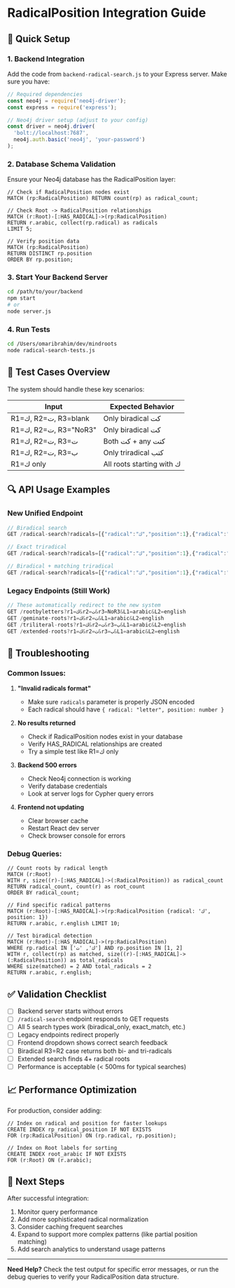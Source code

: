 # RadicalPosition Integration Guide

## 🚀 Quick Setup

### 1. Backend Integration

Add the code from `backend-radical-search.js` to your Express server. Make sure you have:

```javascript
// Required dependencies
const neo4j = require('neo4j-driver');
const express = require('express');

// Neo4j driver setup (adjust to your config)
const driver = neo4j.driver(
  'bolt://localhost:7687',
  neo4j.auth.basic('neo4j', 'your-password')
);
```

### 2. Database Schema Validation

Ensure your Neo4j database has the RadicalPosition layer:

```cypher
// Check if RadicalPosition nodes exist
MATCH (rp:RadicalPosition) RETURN count(rp) as radical_count;

// Check Root -> RadicalPosition relationships
MATCH (r:Root)-[:HAS_RADICAL]->(rp:RadicalPosition) 
RETURN r.arabic, collect(rp.radical) as radicals 
LIMIT 5;

// Verify position data
MATCH (rp:RadicalPosition) 
RETURN DISTINCT rp.position 
ORDER BY rp.position;
```

### 3. Start Your Backend Server

```bash
cd /path/to/your/backend
npm start
# or
node server.js
```

### 4. Run Tests

```bash
cd /Users/omaribrahim/dev/mindroots
node radical-search-tests.js
```

## 🧪 Test Cases Overview

The system should handle these key scenarios:

| Input | Expected Behavior |
|-------|------------------|
| R1=ك, R2=ت, R3=blank | Only biradical كت |
| R1=ك, R2=ت, R3="NoR3" | Only biradical كت |
| R1=ك, R2=ت, R3=ت | Both كت + any كتت |
| R1=ك, R2=ت, R3=ب | Only triradical كتب |
| R1=ك only | All roots starting with ك |

## 🔍 API Usage Examples

### New Unified Endpoint
```javascript
// Biradical search
GET /radical-search?radicals=[{"radical":"ك","position":1},{"radical":"ت","position":2}]&searchType=biradical_only&L1=arabic&L2=english

// Exact triradical
GET /radical-search?radicals=[{"radical":"ك","position":1},{"radical":"ت","position":2},{"radical":"ب","position":3}]&searchType=exact_match&L1=arabic&L2=english

// Biradical + matching triradical
GET /radical-search?radicals=[{"radical":"ك","position":1},{"radical":"ت","position":2},{"radical":"ت","position":3}]&searchType=biradical_and_matching_triradical&L1=arabic&L2=english
```

### Legacy Endpoints (Still Work)
```javascript
// These automatically redirect to the new system
GET /rootbyletters?r1=ك&r2=ت&r3=NoR3&L1=arabic&L2=english
GET /geminate-roots?r1=ك&r2=ت&L1=arabic&L2=english
GET /triliteral-roots?r1=ك&r2=ت&r3=ب&L1=arabic&L2=english
GET /extended-roots?r1=ك&r2=ت&r3=ب&L1=arabic&L2=english
```

## 🐛 Troubleshooting

### Common Issues:

1. **"Invalid radicals format"**
   - Make sure `radicals` parameter is properly JSON encoded
   - Each radical should have `{ radical: "letter", position: number }`

2. **No results returned**
   - Check if RadicalPosition nodes exist in your database
   - Verify HAS_RADICAL relationships are created
   - Try a simple test like R1=ك only

3. **Backend 500 errors**
   - Check Neo4j connection is working
   - Verify database credentials
   - Look at server logs for Cypher query errors

4. **Frontend not updating**
   - Clear browser cache
   - Restart React dev server
   - Check browser console for errors

### Debug Queries:

```cypher
// Count roots by radical length
MATCH (r:Root) 
WITH r, size((r)-[:HAS_RADICAL]->(:RadicalPosition)) as radical_count
RETURN radical_count, count(r) as root_count 
ORDER BY radical_count;

// Find specific radical patterns
MATCH (r:Root)-[:HAS_RADICAL]->(rp:RadicalPosition {radical: 'ك', position: 1})
RETURN r.arabic, r.english LIMIT 10;

// Test biradical detection
MATCH (r:Root)-[:HAS_RADICAL]->(rp:RadicalPosition)
WHERE rp.radical IN ['ك', 'ت'] AND rp.position IN [1, 2]
WITH r, collect(rp) as matched, size((r)-[:HAS_RADICAL]->(:RadicalPosition)) as total_radicals
WHERE size(matched) = 2 AND total_radicals = 2
RETURN r.arabic, r.english;
```

## ✅ Validation Checklist

- [ ] Backend server starts without errors
- [ ] `/radical-search` endpoint responds to GET requests
- [ ] All 5 search types work (biradical_only, exact_match, etc.)
- [ ] Legacy endpoints redirect properly
- [ ] Frontend dropdown shows correct search feedback
- [ ] Biradical R3=R2 case returns both bi- and tri-radicals
- [ ] Extended search finds 4+ radical roots
- [ ] Performance is acceptable (< 500ms for typical searches)

## 📈 Performance Optimization

For production, consider adding:

```cypher
// Index on radical and position for faster lookups
CREATE INDEX rp_radical_position IF NOT EXISTS
FOR (rp:RadicalPosition) ON (rp.radical, rp.position);

// Index on Root labels for sorting
CREATE INDEX root_arabic IF NOT EXISTS
FOR (r:Root) ON (r.arabic);
```

## 🎯 Next Steps

After successful integration:

1. Monitor query performance
2. Add more sophisticated radical normalization
3. Consider caching frequent searches
4. Expand to support more complex patterns (like partial position matching)
5. Add search analytics to understand usage patterns

---

**Need Help?** Check the test output for specific error messages, or run the debug queries to verify your RadicalPosition data structure.